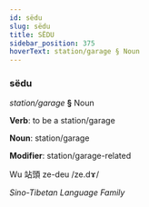 ```yaml
---
id: sëdu
slug: sëdu
title: SËDU
sidebar_position: 375
hoverText: station/garage § Noun
---
```


### sëdu

*station/garage* **§** Noun

**Verb**: to be a station/garage

**Noun**: station/garage

**Modifier**: station/garage-related

Wu 站頭 ze-deu /ze.dɤ/

*Sino-Tibetan Language Family*